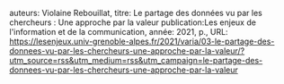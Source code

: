 auteurs: Violaine Rebouillat, 
titre: Le partage des données vu par les chercheurs : Une approche par la valeur
publication:Les enjeux de l'information et de la communication, 
année: 2021, 
p.,
URL: https://lesenjeux.univ-grenoble-alpes.fr/2021/varia/03-le-partage-des-donnees-vu-par-les-chercheurs-une-approche-par-la-valeur/?utm_source=rss&utm_medium=rss&utm_campaign=le-partage-des-donnees-vu-par-les-chercheurs-une-approche-par-la-valeur

